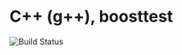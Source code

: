 # C++ (g++), boosttest

![Build Status](https://travis-ci.org/cyber-dojo-languages/gplusplus-boosttest.svg?branch=master)
